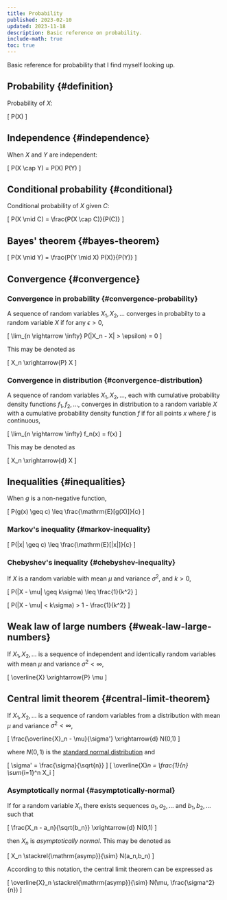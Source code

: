 ```yaml
---
title: Probability
published: 2023-02-10
updated: 2023-11-18
description: Basic reference on probability.
include-math: true
toc: true
---
```


Basic reference for probability that I find myself looking up.

## Probability {#definition}

Probability of $X$:

\[ P(X) \]

## Independence {#independence}

When $X$ and $Y$ are independent:

\[ P(X \cap Y) = P(X) P(Y) \]

## Conditional probability {#conditional}

Conditional probability of $X$ given $C$:

\[ P(X \mid C) = \frac{P(X \cap C)}{P(C)} \]

## Bayes' theorem {#bayes-theorem}

\[ P(X \mid Y) = \frac{P(Y \mid X) P(X)}{P(Y)} \]

## Convergence {#convergence}

### Convergence in probability {#convergence-probability}

A sequence of random variables $X_1, X_2, \ldots$ converges in probabilty
to a random variable $X$ if for any $\epsilon > 0$,

\[ \lim_{n \rightarrow \infty} P(|X_n - X| > \epsilon) = 0 \]

This may be denoted as

\[ X_n \xrightarrow{P} X \]

### Convergence in distribution {#convergence-distribution}

A sequence of random variables $X_1, X_2, \ldots$, each with
cumulative probability density functions $f_1, f_2, \ldots$,
converges in distribution to a random variable $X$ with
a cumulative probability density function $f$ if
for all points $x$ where $f$ is continuous,

\[ \lim_{n \rightarrow \infty} f_n(x) = f(x) \]

This may be denoted as

\[ X_n \xrightarrow{d} X \]

## Inequalities {#inequalities}

When $g$ is a non-negative function,

\[ P(g(x) \geq c) \leq \frac{\mathrm{E}[g(X)]}{c} \]

### Markov's inequality {#markov-inequality}

\[ P(|x| \geq c) \leq \frac{\mathrm{E}[|x|]}{c} \]

### Chebyshev's inequality {#chebyshev-inequality}

If $X$ is a random variable with mean $\mu$ and variance $\sigma^2$,
and $k > 0$,

\[ P(|X - \mu| \geq k\sigma) \leq \frac{1}{k^2} \]

\[ P(|X - \mu| < k\sigma) > 1 - \frac{1}{k^2} \]

## Weak law of large numbers {#weak-law-large-numbers}

If $X_1, X_2, \ldots$ is a sequence of independent and identically random variables
with mean $\mu$ and variance $\sigma^2 < \infty$,

\[ \overline{X} \xrightarrow{P} \mu \]

## Central limit theorem {#central-limit-theorem}

If $X_1, X_2, \ldots$ is a sequence of random variables from
a distribution with mean $\mu$ and variance $\sigma^2 < \infty$,

\[ \frac{\overline{X}_n - \mu}{\sigma'} \xrightarrow{d} N(0,1) \]

where $N(0,1)$ is the [standard normal distribution] and

\[ \sigma' = \frac{\sigma}{\sqrt{n}} \]
\[ \overline{X}_n = \frac{1}{n} \sum_{i=1}^n X_i \]

[standard normal distribution]: /article/reference/math/statistics/distributions#normal

### Asymptotically normal {#asymptotically-normal}

If for a random variable $X_n$ there exists sequences $a_1, a_2, \ldots$
and $b_1, b_2, \ldots$ such that

\[ \frac{X_n - a_n}{\sqrt{b_n}} \xrightarrow{d} N(0,1) \]

then $X_n$ is _asymptotically normal_.  This may be denoted as

\[ X_n \stackrel{\mathrm{asymp}}{\sim} N(a_n,b_n) \]

According to this notation, the central limit theorem can be expressed as

\[ \overline{X}_n \stackrel{\mathrm{asymp}}{\sim} N(\mu, \frac{\sigma^2}{n}) \]
